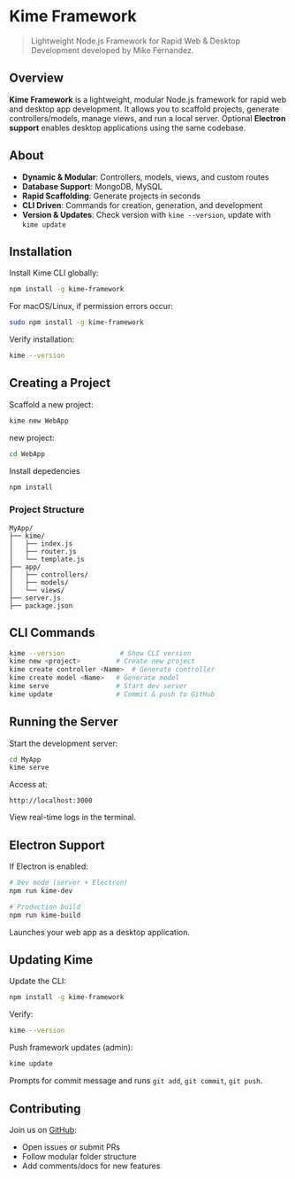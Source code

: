 

# Kime Framework


> Lightweight Node.js Framework for Rapid Web & Desktop Development developed by Mike Fernandez.

## Overview

**Kime Framework** is a lightweight, modular Node.js framework for rapid web and desktop app development. It allows you to scaffold projects, generate controllers/models, manage views, and run a local server. Optional **Electron support** enables desktop applications using the same codebase.

## About

- **Dynamic & Modular**: Controllers, models, views, and custom routes
- **Database Support**: MongoDB, MySQL
- **Rapid Scaffolding**: Generate projects in seconds
- **CLI Driven**: Commands for creation, generation, and development
- **Version & Updates**: Check version with `kime --version`, update with `kime update`

## Installation

Install Kime CLI globally:

```bash
npm install -g kime-framework
```

For macOS/Linux, if permission errors occur:

```bash
sudo npm install -g kime-framework
```

Verify installation:

```bash
kime --version
```

## Creating a Project

Scaffold a new project:

```bash
kime new WebApp
```
new project:
```bash
cd WebApp
```

Install depedencies
```bash
npm install
```



### Project Structure

```
MyApp/
├── kime/
│   ├── index.js
│   ├── router.js
│   └── template.js
├── app/
│   ├── controllers/
│   ├── models/
│   └── views/
├── server.js
├── package.json
```

## CLI Commands

```bash
kime --version              # Show CLI version
kime new <project>         # Create new project
kime create controller <Name>  # Generate controller
kime create model <Name>   # Generate model
kime serve                 # Start dev server
kime update                # Commit & push to GitHub
```

## Running the Server

Start the development server:

```bash
cd MyApp
kime serve
```

Access at:

```plaintext
http://localhost:3000
```

View real-time logs in the terminal.

## Electron Support

If Electron is enabled:

```bash
# Dev mode (server + Electron)
npm run kime-dev

# Production build
npm run kime-build
```

Launches your web app as a desktop application.

## Updating Kime

Update the CLI:

```bash
npm install -g kime-framework
```

Verify:

```bash
kime --version
```

Push framework updates (admin):

```bash
kime update
```

Prompts for commit message and runs `git add`, `git commit`, `git push`.

## Contributing

Join us on [GitHub](https://github.com/kime-framework):

- Open issues or submit PRs
- Follow modular folder structure
- Add comments/docs for new features
